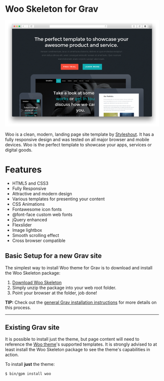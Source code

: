 # Woo Skeleton for Grav

![Woo](assets/readme_1.png)

Woo is a clean, modern, landing page site template by [Styleshout](http://www.styleshout.com/). It has a fully responsive design and was tested on all major browser and mobile devices. Woo is the perfect template to showcase your apps, services or digital goods.

# Features

* HTML5 and CSS3
* Fully Responsive
* Attractive and modern design
* Various templates for presenting your content
* CSS Animations
* Fontawesome icon fonts
* @font-face custom web fonts
* jQuery enhanced
* Flexslider
* Image lightbox
* Smooth scrolling effect
* Cross browser compatible

## Basic Setup for a new Grav site

The simplest way to install Woo theme for Grav is to download and install the Woo Skeleton package:

1. [Download Woo Skeleton](http://getgrav.org/downloads/skeletons#extras)
2. Simply unzip the package into your web root folder.
3. Point your browser at the folder, job done!

**TIP:** Check out the [general Grav installation instructions](http://learn.getgrav.org/basics/installation) for more details on this process.

---

## Existing Grav site

It is possible to install just the theme, but page content will need to reference the [Woo theme](https://github.com/getgrav/grav-theme-woo)'s supported templates.  It is strongly advised to at least install the Woo Skeleton package to see the theme's capabilities in action.

To install  **just** the theme:

```
$ bin/gpm install woo
```



